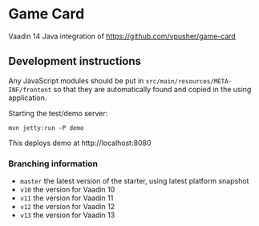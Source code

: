 # Game Card

Vaadin 14 Java integration of https://github.com/vpusher/game-card

## Development instructions

Any JavaScript modules should be put in `src/main/resources/META-INF/frontent`
so that they are automatically found and copied in the using application.

Starting the test/demo server:
```
mvn jetty:run -P demo
```

This deploys demo at http://localhost:8080

### Branching information

* `master` the latest version of the starter, using latest platform snapshot
* `v10` the version for Vaadin 10
* `v11` the version for Vaadin 11
* `v12` the version for Vaadin 12
* `v13` the version for Vaadin 13
